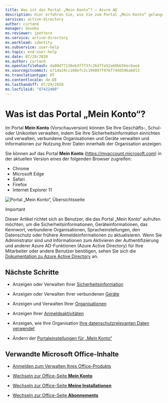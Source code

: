 ```yaml
---
title: Was ist das Portal „Mein Konto“? – Azure AD
description: Hier erfahren Sie, wie Sie zum Portal „Mein Konto“ gelangen, wo Sie unter anderem Ihre Sicherheitsinformation, Geräte, Kennwörter, Organisationen, Datenschutzeinstellungen und Anmeldedaten einrichten und verwalten können.
services: active-directory
author: curtand
manager: daveba
ms.reviewer: jpettere
ms.service: active-directory
ms.workload: identity
ms.subservice: user-help
ms.topic: end-user-help
ms.date: 07/29/2020
ms.author: curtand
ms.openlocfilehash: da00d77138eb3ff737c26d7fa52ab0bb56ec6ae4
ms.sourcegitcommit: e71da24cc108efc2c194007f976f74dd596ab013
ms.translationtype: HT
ms.contentlocale: de-DE
ms.lasthandoff: 07/29/2020
ms.locfileid: "87422408"
---
```

# <a name="what-is-the-my-account-portal"></a>Was ist das Portal „Mein Konto“?

Im Portal **Mein Konto** (Vorschauversion) können Sie Ihre Geschäfts-, Schul- oder Unikonten verwalten, indem Sie Ihre Sicherheitsinformation einrichten und verwalten, verbundene Organisationen und Geräte verwalten und Informationen zur Nutzung Ihrer Daten innerhalb der Organisation anzeigen.

Sie können auf das Portal **Mein Konto** (https://myaccount.microsoft.com) in der aktuellen Version eines der folgenden Browser zugreifen:

- Chrome
- Microsoft Edge
- Safari
- Firefox
- Internet Explorer 11

![Portal „Mein Konto“, Übersichtsseite](media/my-account-portal/my-account-portal-overview.png)

>[!Important]
>Dieser Artikel richtet sich an Benutzer, die das Portal „Mein Konto“ aufrufen möchten, um die Sicherheitsinformationen, Geräteinformationen, das Kennwort, verbundene Organisationen, Spracheinstellungen, den Datenschutz oder frühere Anmeldeinformationen zu aktualisieren. Wenn Sie Administrator sind und Informationen zum Aktivieren der Authentifizierung und anderer Azure AD-Funktionen (Azure Active Directory) für Ihre Mitarbeiter oder andere Benutzer benötigen, sehen Sie sich die [Dokumentation zu Azure Active Directory](https://docs.microsoft.com/azure/active-directory/) an.

## <a name="next-steps"></a>Nächste Schritte

- Anzeigen oder Verwalten Ihrer [Sicherheitsinformation](user-help-security-info-overview.md)

- Anzeigen oder Verwalten Ihrer verbundenen [Geräte](my-account-portal-devices-page.md)

- Anzeigen und Verwalten Ihrer [Organisationen](my-account-portal-organizations-page.md)

- Anzeigen Ihrer [Anmeldeaktivitäten](my-account-portal-sign-ins-page.md)

- Anzeigen, wie Ihre Organisation [Ihre datenschutzrelevanten Daten verwendet](my-account-portal-privacy-page.md)

- Ändern der [Portaleinstellungen für „Mein Konto“](my-account-portal-settings.md)

## <a name="related-microsoft-office-content"></a>Verwandte Microsoft Office-Inhalte

- [Anmelden zum Verwalten Ihres Office-Produkts](https://support.office.com/article/sign-in-to-manage-your-office-product-959ac957-8d37-4ae4-b1b6-d6e4874e013f)

- [Wechseln zur Office-Seite **Mein Konto**](https://portal.office.com/account/)

- [Wechseln zur Office-Seite **Meine Installationen**](https://portal.office.com/account/#installs)

- [Wechseln zur Office-Seite **Abonnements**](https://portal.office.com/account/#subscriptions)